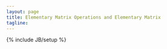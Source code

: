 ```yaml
---
layout: page
title: Elementary Matrix Operations and Elementary Matrix
tagline:
---
```


{% include JB/setup %}


